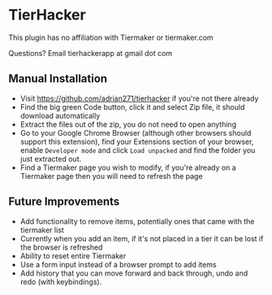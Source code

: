 # TierHacker

This plugin has no affiliation with Tiermaker or tiermaker.com

Questions? Email tierhackerapp at gmail dot com

## Manual Installation

- Visit https://github.com/adrian271/tierhacker if you're not there already
- Find the big green Code button, click it and select Zip file, it should download automatically
- Extract the files out of the zip, you do not need to open anything
- Go to your Google Chrome Browser (although other browsers should support this extension), find your Extensions section of your browser, enable `Developer mode` and click `Load unpacked` and find the folder you just extracted out.
- Find a Tiermaker page you wish to modify, if you're already on a Tiermaker page then you will need to refresh the page

## Future Improvements

- Add functionality to remove items, potentially ones that came with the tiermaker list
- Currently when you add an item, if it's not placed in a tier it can be lost if the browser is refreshed
- Ability to reset entire Tiermaker
- Use a form input instead of a browser prompt to add items
- Add history that you can move forward and back through, undo and redo (with keybindings).
